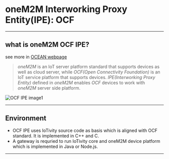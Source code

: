 # oneM2M Interworking Proxy Entity(IPE): OCF

----
## what is oneM2M OCF IPE?
see more in [OCEAN webpage](iotocean.org/main/)

> *oneM2M* is an IoT server platform standard that supports devices as well as cloud server, while *OCF(Open Connectivity Foundation)* is an IoT service platform that supports devices. *IPE(Interworking Proxy Entity)* defined in *oneM2M* enables *OCF* devices to work with *oneM2M* server side platform.

![OCF IPE image1](http://iotocean.weebly.com/uploads/9/9/5/2/99521100/published/onem2m-ocf-interworking.jpg?1499651604)

----
## Environment
- OCF IPE uses IoTivity source code as basis which is aligned with OCF standard. It is implemented in C++ and C.
- A gateway is requried to run IoTivity core and oneM2M device platform which is implemented in Java or Node.js.

----

